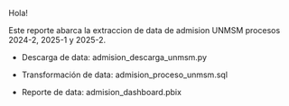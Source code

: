 Hola!

Este reporte abarca la extraccion de data de admision UNMSM procesos 2024-2, 2025-1 y 2025-2. 

* Descarga de data: admision_descarga_unmsm.py
  
* Transformación de data: admision_proceso_unmsm.sql
  
* Reporte de data: admision_dashboard.pbix

